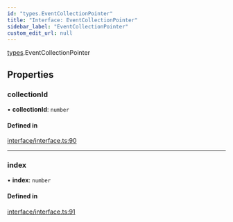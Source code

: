 ```yaml
---
id: "types.EventCollectionPointer"
title: "Interface: EventCollectionPointer"
sidebar_label: "EventCollectionPointer"
custom_edit_url: null
---
```


[types](../namespaces/types.md).EventCollectionPointer

## Properties

### collectionId

• **collectionId**: `number`

#### Defined in

[interface/interface.ts:90](https://github.com/CityOfZion/isengard/blob/deac852/sdk/src/interface/interface.ts#L90)

___

### index

• **index**: `number`

#### Defined in

[interface/interface.ts:91](https://github.com/CityOfZion/isengard/blob/deac852/sdk/src/interface/interface.ts#L91)
